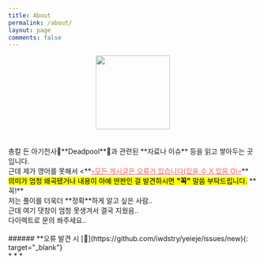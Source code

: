 ```yaml
---
title: About
permalink: /about/
layout: page
comments: false
---
```



<center>
 <img src="https://user-images.githubusercontent.com/74714697/100357357-e9df6b80-3037-11eb-9cdb-fd243f2cb191.png" width="150px" height="150px">
</center>
<br/>
<br/>
총칼 든 아기천사👶**Deadpool**👶과 관련된 **자료나 이슈** 등을 읽고 쌓아두는 곳입니다. <br/>
근데 제가 영어를 못해서 <**<span style="color:#F15F5F"><u>💀모든 게시글은 오류가 있습니다(있을 수 X 있음 O)💀</u></span>**<br/>
<mark>의미가 엄청 왜곡됐거나 내용이 아예 딴판인 걸 발견하시면 <b>"꼭"</b> 말씀 부탁드립니다.</mark> **꼭!**<br/>
저는 풀이를 더욱더 **정확**하게 알고 싶은 사람.. <br/> 근데 여기 댓창이 엄청 못생겨서 결국 지웠음..<br/>
다이렉트로 문의 쏴주세요..
<br/>
<br/>
###### **오류 발견 시 [💌](https://github.com/iwdstry/yeieje/issues/new){: target="_blank"} 
<br/>
* * *
